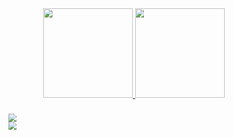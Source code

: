 <div align="center">
  <a href="https://github.com/ScParis">
   <img height="180em" src="https://github-readme-stats.vercel.app/api?username=ScParis&theme=dark&show_icons=true&include_all_commits=true&count_private=true"/>
  <img height="180em" src="https://github-readme-stats.vercel.app/api/top-langs/?username=ScParis&layout=compact&theme=dark"/>
</div>
  
##
  
<div>
  <a href="https://www.linkedin.com/in/scherman-paris/" target="_blank"><img src="https://img.shields.io/badge/-LinkedIn-%230077B5?style=for-the-badge&logo=linkedin&logoColor=white" target="_blank"></a><br>    
  <a href = "mailto:schpariss@gmail.com"><img src="https://img.shields.io/badge/Gmail-D14836?style=for-the-badge&logo=gmail&logoColor=white" target="_blank"></a>